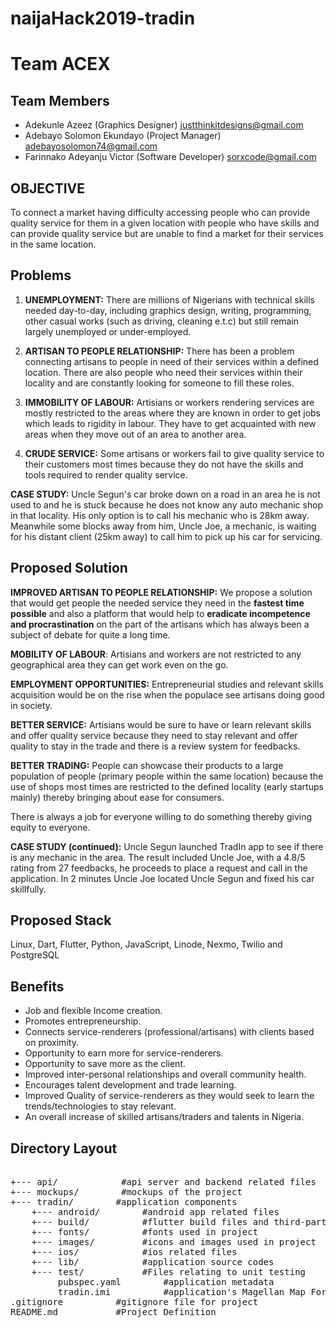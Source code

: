 # naijaHack2019-tradin

# Team ACEX

## Team Members

- Adekunle Azeez (Graphics Designer)
  justthinkitdesigns@gmail.com
- Adebayo Solomon Ekundayo (Project Manager)
  adebayosolomon74@gmail.com
- Farinnako Adeyanju Victor (Software Developer)
  sorxcode@gmail.com


## OBJECTIVE
 To connect a market having difficulty accessing people who can provide quality service for them in a given location with people who have skills and can provide quality service but are unable to find a market for their services in the same location.

## Problems

1. **UNEMPLOYMENT:** There are millions of Nigerians with technical skills needed day-to-day, including graphics design, writing, programming, other casual works (such as driving, cleaning e.t.c) but still remain largely unemployed or under-employed.

2. **ARTISAN TO PEOPLE RELATIONSHIP:** There has been a problem connecting artisans to people in need of their services within a defined location. There are also people who need their services within their locality and are constantly looking for someone to fill these roles.

3. **IMMOBILITY OF LABOUR:** Artisians or workers rendering services are mostly restricted to the areas where they are known in order to get jobs which leads to rigidity in labour. They have to get acquainted with new areas when they move out of an area to another area.

4. **CRUDE SERVICE:** Some artisans or workers fail to give quality service to their customers most times because they do not have the skills and tools required to render quality service.

**CASE STUDY:** Uncle Segun's car broke down on a road in an area he is not used to and he is stuck because he does not know any auto mechanic shop in that locality. His only option is to call his mechanic who is 28km away. Meanwhile some blocks away from him, Uncle Joe, a mechanic, is waiting for his distant client (25km away) to call him to pick up his car for servicing.

## Proposed Solution

**IMPROVED ARTISAN TO PEOPLE RELATIONSHIP:** We propose a solution that would get people the needed service they need in the **fastest time possible** and also a platform that would help to **eradicate incompetence and procrastination** on the part of the artisans which has always been a subject of debate for quite a long time.

**MOBILITY OF LABOUR**: Artisians and workers are not restricted to any geographical area they can get work even on the go.

**EMPLOYMENT OPPORTUNITIES:** Entrepreneurial studies and relevant skills acquisition would be on the rise when the populace see artisans doing good in society.

**BETTER SERVICE:** Artisians would be sure to have or learn relevant skills and offer quality service because they need to stay relevant and offer quality to stay in the trade and there is a review system for feedbacks.

**BETTER TRADING:** People can showcase their products to a large population of people (primary people within the same location) because the use of shops most times are restricted to the defined locality (early startups mainly) thereby bringing about ease for consumers.

There is always a job for everyone willing to do something thereby giving equity to everyone.

**CASE STUDY (continued):** Uncle Segun launched TradIn app to see if there is any mechanic in the area. The result included Uncle Joe, with a 4.8/5 rating from 27 feedbacks, he proceeds to place a request and call in the application. In 2 minutes Uncle Joe located Uncle Segun and fixed his car skillfully.

## Proposed Stack

Linux, Dart, Flutter, Python, JavaScript, Linode, Nexmo, Twilio and PostgreSQL

## Benefits

- Job and flexible Income creation.
- Promotes entrepreneurship.
- Connects service-renderers (professional/artisans) with clients based on proximity.
- Opportunity to earn more for service-renderers.
- Opportunity to save more as the client.
- Improved inter-personal relationships and overall community health.
- Encourages talent development and trade learning.
- Improved Quality of service-renderers as they would seek to learn the trends/technologies to stay relevant.
- An overall increase of skilled artisans/traders and talents in Nigeria.

## Directory Layout

<pre>

+--- api/            #api server and backend related files
+--- mockups/        #mockups of the project
+--- tradin/        #application components
    +--- android/        #android app related files
    +--- build/          #flutter build files and third-party dependencies
    +--- fonts/          #fonts used in project
    +--- images/         #icons and images used in project
    +--- ios/            #ios related files
    +--- lib/            #application source codes
    +--- test/           #Files relating to unit testing
         pubspec.yaml        #application metadata
         tradin.imi          #application's Magellan Map Format
.gitignore          #gitignore file for project
README.md           #Project Definition
</pre>
